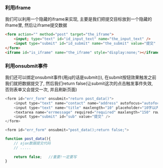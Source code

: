 ### 利用iframe

我们可以利用一个隐藏的iframe来实现, 主要是我们把提交目标放到一个隐藏的iframe里, 然后让iframe提交数据

```html
<form action="" method="post" target="the_iframe">  
    <input; type="text" id="id_input_text" name="the_input_text" />  
    <input type="submit" id="id_submit" name="the_submit" value="提交" />  
</form>  
<iframe id="is_iframe" name="the_iframe" style="display:none;"></iframe>

```

### 利用onsubmit事件

我们还可以绑定onsubmit事件(用jq的话是submit()), 在submit按钮效果触发之前我们就把数据提交了, 然后我们return false(让submit这次的点击触发事件失效, 否则表单又会提交一次, 并且刷新页面)

```js
<form id="err_form" onsubmit="return post_data()">
	<input type="text" name="contact" name="address" autofocus="autofocus" placeholder="您的联系方式?" />
	<input type="text" name="title" maxlength="10" placeholder="10字以内的提要 (可不填)" />
	<textarea name="errmessage" required="required" maxlength="150" rows="7" placeholder="请输入问题描述(必填,150字以内)"></textarea>
	<input type="submit" id="sub" value="提交" />
</form>

<form id="err_form" onsubmit="post_data();return false;">

function post_data(){
	// ajax数据提交代码
	// .....
 
	return false;	//重要!一定要写
}

```

